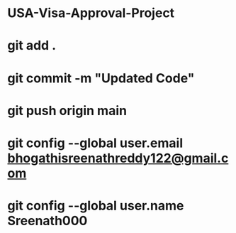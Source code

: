# USA-Visa-Approval-Project

# git add .

# git commit -m  "Updated Code"

# git push origin main

# git config --global user.email bhogathisreenathreddy122@gmail.com

# git config --global user.name Sreenath000